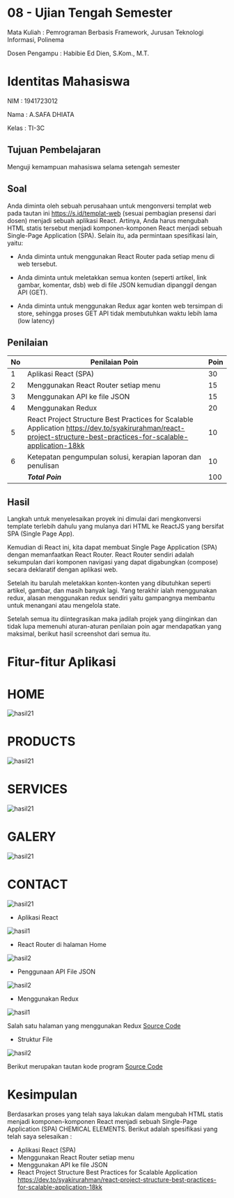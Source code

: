 # 08 - Ujian Tengah Semester

Mata Kuliah : Pemrograman Berbasis Framework, Jurusan Teknologi Informasi, Polinema

Dosen Pengampu : Habibie Ed Dien, S.Kom., M.T.

# Identitas Mahasiswa
NIM : 1941723012

Nama : A.SAFA DHIATA

Kelas : TI-3C

## Tujuan Pembelajaran
Menguji kemampuan mahasiswa selama setengah semester

## Soal
Anda diminta oleh sebuah perusahaan untuk mengonversi templat web pada tautan ini <link>https://s.id/templat-web</link> (sesuai pembagian presensi dari dosen) menjadi sebuah aplikasi React. Artinya, Anda harus mengubah HTML statis tersebut menjadi komponen-komponen React menjadi sebuah Single-Page Application (SPA). Selain itu, ada permintaan spesifikasi lain, yaitu:

- Anda diminta untuk menggunakan React Router pada setiap menu di web tersebut.

- Anda diminta untuk meletakkan semua konten (seperti artikel, link gambar, komentar, dsb) web di file JSON kemudian dipanggil dengan API (GET).

- Anda diminta untuk menggunakan Redux agar konten web tersimpan di store, sehingga proses GET API tidak membutuhkan waktu lebih lama (low latency)

## Penilaian
| No | Penilaian Poin | Poin |
|--|--|--|
| 1 | Aplikasi React (SPA) | 30 |
| 2 | Menggunakan React Router setiap menu | 15 |
| 3 | Menggunakan API ke file JSON | 15 |
| 4 | Menggunakan Redux | 20 |
| 5 | React Project Structure Best Practices for Scalable Application https://dev.to/syakirurahman/react-project-structure-best-practices-for-scalable-application-18kk | 10 |
| 6 | Ketepatan pengumpulan solusi, kerapian laporan dan penulisan | 10 |
| |<em>**Total Poin**</em>| 100 |

## Hasil 
Langkah untuk menyelesaikan proyek ini dimulai dari mengkonversi template terlebih dahulu yang mulanya dari HTML ke ReactJS yang bersifat SPA (Single Page App). 

Kemudian di React ini, kita dapat membuat Single Page Application (SPA) dengan memanfaatkan React Router. React Router sendiri adalah sekumpulan dari komponen navigasi yang dapat digabungkan (compose) secara deklaratif dengan aplikasi web. 

Setelah itu barulah meletakkan konten-konten yang dibutuhkan seperti artikel, gambar, dan masih banyak lagi. Yang terakhir ialah menggunakan redux, alasan menggunakan redux sendiri yaitu gampangnya membantu untuk menangani atau mengelola state. 

Setelah semua itu diintegrasikan maka jadilah projek yang diinginkan dan tidak lupa memenuhi aturan-aturan penilaian poin agar mendapatkan yang maksimal, berikut hasil screenshot dari semua itu.

# Fitur-fitur Aplikasi

# HOME

![hasil21](img/home.jpg)

# PRODUCTS

![hasil21](img/productfix.PNG)

# SERVICES

![hasil21](img/services.PNG)

# GALERY

![hasil21](img/galery.PNG)

# CONTACT

![hasil21](img/contact.PNG)

- Aplikasi React

![hasil1](img/Hasil8-1.PNG)

- React Router di halaman Home

![hasil2](img/Hasil8-2.PNG)

- Penggunaan API File JSON

![hasil2](img/Hasil8-3.PNG)

- Menggunakan Redux

![hasil1](img/Hasil8-4.PNG)

Salah satu halaman yang menggunakan Redux [Source Code](../../src/08_UTS/src/component/Gallery.js)

- Struktur File

![hasil2](img/Hasil8-5.PNG)


Berikut merupakan tautan kode program [Source Code](../../src/08_UTS)

# Kesimpulan
Berdasarkan proses yang telah saya lakukan dalam mengubah HTML statis menjadi komponen-komponen React menjadi sebuah Single-Page Application (SPA) CHEMICAL ELEMENTS. Berikut adalah spesifikasi yang telah saya selesaikan : 
- Aplikasi React (SPA)
- Menggunakan React Router setiap menu
- Menggunakan API ke file JSON
- React Project Structure Best Practices for Scalable Application https://dev.to/syakirurahman/react-project-structure-best-practices-for-scalable-application-18kk

